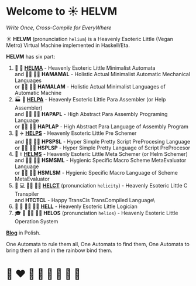 # Welcome to ☀️ HELVM 

*Write Once, Cross-Compile for EveryWhere*

☀️ **HELVM** (pronunciation `helium`) is a Heavenly Esoteric Little (Vegan Metro) Virtual Machine implemented in Haskell/Eta.

**HELVM** has six part:
1. 🔧 🎨 **[HELMA](helma)** - Heavenly Esoteric Little Minimalist Automata\
and 🧑‍🔧 🧑‍🎨 **HAMAMAL** - Holistic Actual Minimalist Automatic Mechanical Languages\
or 🧑‍🔧 🧑‍🎨 **HAMALAM** - Holistic Actual Minimalist Languages of Automatic Machine
2. 🏭 🌾 **[HELPA](helpa)** - Heavenly Esoteric Little Para Assembler (or Help Assembler)\
and 🧑‍🏭 🧑‍🌾 **HAPAPL** - High Abstract Para Assembly Programing Language\
or 🧑‍🏭 🧑‍🌾 **HAPLAP** - High Abstract Para Language of Assembly Program
3. 🚀 ✈️ **[HELPS](helps)** - Heavenly Esoteric Little Pre Schemer \
and 🧑‍🚀 🧑‍✈️ **HPSPSL** - Hyper Simple Pretty Script PreProcesing Language\
or 🧑‍🚀 🧑‍✈️ **HSPLSP** - Hyper Simple Pretty Language of Script PreProcesor
4. 🔬 ⚕️ **[HELMS](helms)** - Heavenly Esoteric Little Meta Schemer (or Helm Schemer)\
and 🧑‍🔬 🧑‍⚕️ **HSMSML** - Hygienic Specific Macro Scheme MetaEvaluator Language \
or 🧑‍🔬 🧑‍⚕️ **HSMLSM**  - Hygienic Specific Macro Language of Scheme MetaEvaluator
5. 💼 💻 🧑‍💼 🧑‍💻 **[HELCT](helct)** (pronunciation `helicity`) - Heavenly Esoteric Little C Transpiler\
and **HTCTCL** - Happy TransCis TransCompiled Language\
6. 🚒 🍳 🧑‍🚒 🧑‍🍳 **[HELL](hell)** - Heavenly Esoteric Little Logician
7. 🎓 🏫 🧑‍🎓 🧑‍🏫 **HELOS** (pronunciation `helios`) - Heavenly Esoteric Little Operation System 

**[Blog](https://writeonly.github.io/projects/helvm)** in Polish.

<!-- https://en.wikipedia.org/wiki/README -->

One Automata to rule them all, One Automata to find them,
One Automata to bring them all and in the rainbow bind them.

<!--
Actual Minimal Automation Machine
Minimal Automata
-->

# 🌈 ❤️ 💛 💚 💙 🤍 🖤 🦄
